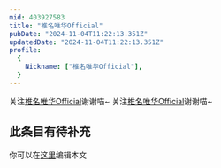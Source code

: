 ```yaml
---
mid: 403927583
title: "椎名唯华Official"
pubDate: "2024-11-04T11:22:13.351Z"
updatedDate: "2024-11-04T11:22:13.351Z"
profile:
  {
    Nickname: ["椎名唯华Official"],
  }
---
```


关注[椎名唯华Official](https://space.bilibili.com/403927583)谢谢喵~ 关注[椎名唯华Official](https://space.bilibili.com/403927583)谢谢喵~

## 此条目有待补充
你可以在[这里](https://github.com/Yuhanawa/VTuber.ICU-Content/edit/master/v/椎名唯华Official/index.md)编辑本文
